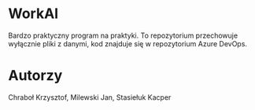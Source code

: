 # WorkAI
Bardzo praktyczny program na praktyki. To repozytorium przechowuje wyłącznie pliki z danymi, kod znajduje się w repozytorium Azure DevOps. 
# Autorzy
Chraboł Krzysztof, Milewski Jan, Stasiełuk Kacper

